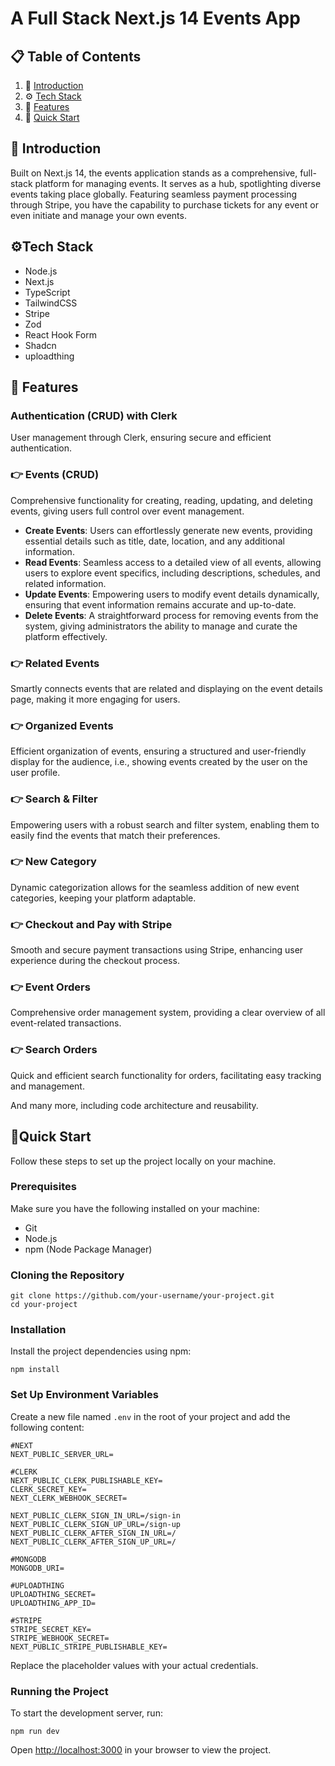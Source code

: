 # A Full Stack Next.js 14 Events App

## 📋 Table of Contents 
1. 🤖 [Introduction](#introduction)
2. ⚙️ [Tech Stack](#tech-stack)
3. 🚀 [Features](#features)
4. 🤸 [Quick Start](#quick-start)

## 🤖 Introduction

Built on Next.js 14, the events application stands as a comprehensive, full-stack platform for managing events. It serves as a hub, spotlighting diverse events taking place globally. Featuring seamless payment processing through Stripe, you have the capability to purchase tickets for any event or even initiate and manage your own events.

## ⚙️Tech Stack

- Node.js
- Next.js
- TypeScript
- TailwindCSS
- Stripe
- Zod
- React Hook Form
- Shadcn
- uploadthing

## 🚀 Features

### Authentication (CRUD) with Clerk
User management through Clerk, ensuring secure and efficient authentication.

### 👉 Events (CRUD)
Comprehensive functionality for creating, reading, updating, and deleting events, giving users full control over event management.

- **Create Events**: Users can effortlessly generate new events, providing essential details such as title, date, location, and any additional information.
- **Read Events**: Seamless access to a detailed view of all events, allowing users to explore event specifics, including descriptions, schedules, and related information.
- **Update Events**: Empowering users to modify event details dynamically, ensuring that event information remains accurate and up-to-date.
- **Delete Events**: A straightforward process for removing events from the system, giving administrators the ability to manage and curate the platform effectively.

### 👉 Related Events
Smartly connects events that are related and displaying on the event details page, making it more engaging for users.

### 👉 Organized Events
Efficient organization of events, ensuring a structured and user-friendly display for the audience, i.e., showing events created by the user on the user profile.

### 👉 Search & Filter
Empowering users with a robust search and filter system, enabling them to easily find the events that match their preferences.

### 👉 New Category
Dynamic categorization allows for the seamless addition of new event categories, keeping your platform adaptable.

### 👉 Checkout and Pay with Stripe
Smooth and secure payment transactions using Stripe, enhancing user experience during the checkout process.

### 👉 Event Orders
Comprehensive order management system, providing a clear overview of all event-related transactions.

### 👉 Search Orders
Quick and efficient search functionality for orders, facilitating easy tracking and management.

And many more, including code architecture and reusability.

## 🤸Quick Start

Follow these steps to set up the project locally on your machine.

### Prerequisites

Make sure you have the following installed on your machine:

- Git
- Node.js
- npm (Node Package Manager)


### Cloning the Repository

```
git clone https://github.com/your-username/your-project.git
cd your-project
```	

### Installation

Install the project dependencies using npm:
```
npm install
```

### Set Up Environment Variables

Create a new file named `.env` in the root of your project and add the following content:
```
#NEXT
NEXT_PUBLIC_SERVER_URL=

#CLERK
NEXT_PUBLIC_CLERK_PUBLISHABLE_KEY=
CLERK_SECRET_KEY=
NEXT_CLERK_WEBHOOK_SECRET=

NEXT_PUBLIC_CLERK_SIGN_IN_URL=/sign-in
NEXT_PUBLIC_CLERK_SIGN_UP_URL=/sign-up
NEXT_PUBLIC_CLERK_AFTER_SIGN_IN_URL=/
NEXT_PUBLIC_CLERK_AFTER_SIGN_UP_URL=/

#MONGODB
MONGODB_URI=

#UPLOADTHING
UPLOADTHING_SECRET=
UPLOADTHING_APP_ID=

#STRIPE
STRIPE_SECRET_KEY=
STRIPE_WEBHOOK_SECRET=
NEXT_PUBLIC_STRIPE_PUBLISHABLE_KEY=
```
Replace the placeholder values with your actual credentials.

### Running the Project

To start the development server, run:
```
npm run dev
```	

Open [http://localhost:3000](http://localhost:3000) in your browser to view the project.
